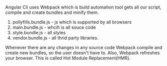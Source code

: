 Angular Cli uses Webpack which is build automation tool
gets all our script, compile and create bundles and minify them. 
 
 1) pollyfills.bundle.js - js which is supported by all browsers 
 2) main.bundle.js - whcih is all souce code
 3) style.bundle.js - all styles 
 4) vendor.bundle.js - all thrid party libraries.

 Whenever there are any changes in any source code Webpack compile and create new bundles, so the user doesn't have to. Also, Webpack refreshes your browser.
 This is called Hot Module Replacement(HMR).